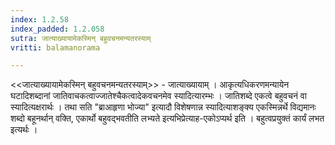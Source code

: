 ```yaml
---
index: 1.2.58
index_padded: 1.2.058
sutra: जात्याख्यायामेकस्मिन् बहुवचनमन्यतरस्याम्
vritti: balamanorama

---
```

<<जात्याख्यायामेकस्मिन् बहुवचनमन्यतरस्याम्>> - जात्याख्यायाम् । आकृत्यधिकरणमन्यायेन घटादिशब्दानां जातिवाचकत्वाज्जातेश्चैकत्वादेकवचनमेव स्यादित्यारम्भः । जातिशब्दे एकत्वे बहुवचनं वा स्यादित्यक्षरार्थः । तथा सति "ब्राआहृणा भोज्या" इत्यादौ विशेषणान्न स्यादित्याशङ्क्य एकस्मिन्नर्थे विद्यमानः शब्दो बहूनर्थान् वक्ति, एकार्थो बहुवद्भवतीति लभ्यते इत्यभिप्रेत्याह-एकोऽप्यर्थ इति । बहुत्वप्रयुक्तं कार्यं लभत इत्यर्थः । 